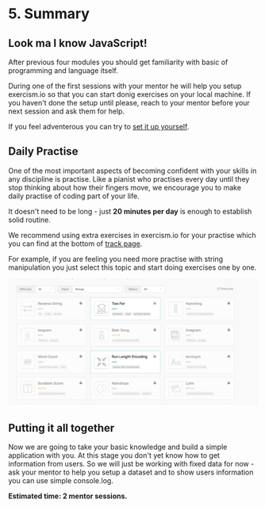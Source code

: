 # 5. Summary

## Look ma I know JavaScript! 

After previous four modules you should get familiarity with basic of programming and language itself. 

During one of the first sessions with your mentor he will help you setup exercism.io so that you can start donig exercises on your local machine. If you haven't done the setup until please, reach to your mentor before your next session and ask them for help.

If you feel adventerous you can try to [set it up yourself](https://exercism.io/tracks/javascript/installation).

## Daily Practise

One of the most important aspects of becoming confident with your skills in any discipline is practise. Like a pianist who practises every day until they stop thinking about how their fingers move, we encourage you to make daily practise of coding part of your life. 

It doesn't need to be long - just **20 minutes per day** is enough to establish solid routine.

We recommend using extra exercises in exercism.io for your practise which you can find at the bottom of [track page](https://exercism.io/my/tracks/javascript).

For example, if you are feeling you need more practise with string manipulation you just select this topic and start doing exercises one by one.

![](.gitbook/assets/screenshot-2018-09-08-15.48.48.png)

## Putting it all together

Now we are going to take your basic knowledge and build a simple application with you. At this stage you don't yet know how to get information from users. So we will just be working with fixed data for now - ask your mentor to help you setup a dataset and to show users information you can use simple console.log. 

**Estimated time: 2 mentor sessions.** 


